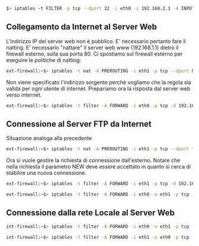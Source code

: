 ```bash
$> iptables -t FILTER -p tcp --dport 22 -i eth0 -s 192.168.2.1 -A INPUT -j ACCEPT -m state --state NEW,ESTABLISHED 
```

## Collegamento da Internet al Server Web
L'indirizzo IP del server web non è pubblico. E' necessario pertanto fare il natting. E' necessario "nattare" il server web www (192.168.1.1) dietro il firewall esterno, sulla sua porta 80. Ci spostiamo sul firewall esterno per eseguire le politiche di natting:
```bash
ext-firewall:~$> iptables -t nat -A PREROUTING -i eth1 -p tcp --dport http -j DNAT --to-destination 192.168.1.1  
```
Non viene specificato l'indirizzo sorgente perchè vogliamo che la regola sia valida per ogni utente di internet. Prepariamo ora la risposta dal server web verso internet.
```bash
ext-firewall:~$> iptables -t filter -A FORWARD -i eth0 -p tcp -d 192.168.1.1 --dport http -j ACCEPT -m state --state NEW,ESTABLISHED
```

## Connessione al Server FTP da Internet
Situazione analoga alla precedente
```bash
ext-firewall:~$> iptables -t nat -A PREROUTING -i eth1 -p tcp --dport ftp -j DNAT 192.168.1.1 --to-destination 192.168.1.2
```
Ora si vuole gestire la richiesta di connessione dall'esterno. Notare che nella richiesta il parametro NEW deve essere accettato in quanto si cerca di stabilire una nuova connessione.
```bash
ext-firewall:~$> iptables -t filter -A FORWARD -i eth1 -p tcp -d 192.168.1.2 --dport ftp -j ACCEPT -m state --state NEW,ESTABLISHED
```
```bash
ext-firewall:~$> iptables -t filter -A FORWARD -i eth0 -o eth1 -p tcp -s 192.168.1.2 --sport ftp-data -j ACCEPT 192.168.1.1 -m state --state NEW,ESTABLISHED
```
## Connessione dalla rete Locale al Server Web
```bash
int-firewall:~$> iptables -t filter -A FORWARD -i eth0 -o eth1 -p tcp -d 192.168.1.1 -s 192.168.2.0/24 --sport http -j ACCEPT -m state --state NEW,ESTABLISHED
```
```bash
int-firewall:~$> iptables -t filter -A FORWARD -i eth1 -o eth0 -p tcp -s 192.168.1.1 -d 192.168.2.0/24 --sport http -j ACCEPT -m state --state ESTABLISHED
```